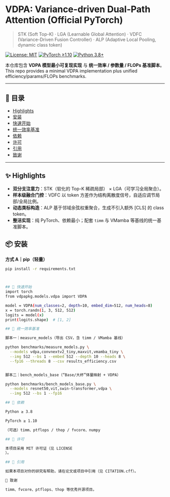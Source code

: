 # VDPA: Variance-driven Dual-Path Attention (Official PyTorch)

> STK (Soft Top-K) · LGA (Learnable Global Attention) · VDFC (Variance-Driven Fusion Controller) · ALP (Adaptive Local Pooling, dynamic class token)

[![License: MIT](https://img.shields.io/badge/License-MIT-green.svg)](LICENSE)
[![PyTorch ≥1.10](https://img.shields.io/badge/PyTorch-%E2%89%A51.10-ee4c2c?logo=pytorch&logoColor=white)](https://pytorch.org/)
[![Python 3.8+](https://img.shields.io/badge/Python-3.8%2B-3776ab?logo=python&logoColor=white)](https://www.python.org/downloads/)

本仓库包含 **VDPA 模型最小可复现实现** 与 **统一效率 / 参数量 / FLOPs 基准脚本**。  
This repo provides a minimal VDPA implementation plus unified efficiency/params/FLOPs benchmarks.

---

## 🧭 目录
- [Highlights](#-highlights)
- [安装](#-安装)
- [快速开始](#-快速开始)
- [统一效率基准](#-统一效率基准)
- [依赖](#-依赖)
- [许可](#-许可)
- [引用](#-引用)
- [致谢](#-致谢)

---

## ✨ Highlights
- **双分支注意力**：STK（软化的 Top-K 稀疏局部） × LGA（可学习全局聚合）。
- **样本级融合门控**：VDFC 以 token 方差作为结构离散度信号，自适应调节局部/全局比例。
- **动态类标构造**：ALP 基于邻域余弦权重聚合，生成不引入额外 [CLS] 的 class token。
- **整洁实现**：纯 PyTorch、依赖最小；配套 `timm` 与 VMamba 等基线的统一基准脚本。


## 📦 安装

**方式 A｜pip（轻量）**
```bash
pip install -r requirements.txt



## 🚀 快速开始
import torch
from vdpapkg.models.vdpa import VDPA

model = VDPA(num_classes=2, depth=10, embed_dim=512, num_heads=8)
x = torch.randn(1, 3, 512, 512)
logits = model(x)
print(logits.shape)  # [1, 2]

## 🧪 统一效率基准

脚本一｜measure_models（导出 CSV，含 timm / VMamba 基线）

python benchmarks/measure_models.py \
  --models vdpa,convnextv2_tiny,maxvit,vmamba_tiny \
  --img 512 --bs 1 --embed 512 --depth 10 --heads 8 \
  --fp16 --threads 8 --csv results_efficiency.csv


脚本二｜bench_models_base（“Base/大杯”体量映射 + VDPA）

python benchmarks/bench_models_base.py \
  --models resnet50,vit,swin-transformer,vdpa \
  --img 512 --bs 1 --fp16

## 🔧 依赖

Python ≥ 3.8

PyTorch ≥ 1.10

（可选）timm、ptflops / thop / fvcore、numpy

## 📄 许可

本项目采用 MIT 许可证（见 LICENSE
）。

## 🔗 引用

如果本项目对你的研究有帮助，请在论文或项目中引用（见 CITATION.cff）。

🙏 致谢

timm、fvcore、ptflops、thop 等优秀开源项目。
